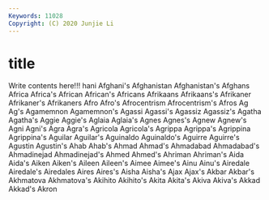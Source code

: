 ```yaml
---
Keywords: 11028
Copyright: (C) 2020 Junjie Li
---
```


# title

Write contents here!!!
hani 
Afghani's
Afghanistan 
Afghanistan's 
Afghans 
Africa 
Africa's 
African 
African's 
Africans 
Afrikaans 
Afrikaans's
Afrikaner 
Afrikaner's 
Afrikaners 
Afro 
Afro's 
Afrocentrism 
Afrocentrism's 
Afros 
Ag 
Ag's
Agamemnon 
Agamemnon's 
Agassi 
Agassi's 
Agassiz 
Agassiz's 
Agatha 
Agatha's 
Aggie 
Aggie's
Aglaia 
Aglaia's 
Agnes 
Agnes's 
Agnew 
Agnew's 
Agni 
Agni's 
Agra 
Agra's
Agricola 
Agricola's 
Agrippa 
Agrippa's 
Agrippina 
Agrippina's 
Aguilar 
Aguilar's 
Aguinaldo 
Aguinaldo's
Aguirre 
Aguirre's 
Agustin 
Agustin's 
Ahab 
Ahab's 
Ahmad 
Ahmad's 
Ahmadabad 
Ahmadabad's
Ahmadinejad 
Ahmadinejad's 
Ahmed 
Ahmed's 
Ahriman 
Ahriman's 
Aida 
Aida's 
Aiken 
Aiken's
Aileen 
Aileen's 
Aimee 
Aimee's 
Ainu 
Ainu's 
Airedale 
Airedale's 
Airedales 
Aires
Aires's 
Aisha 
Aisha's 
Ajax 
Ajax's 
Akbar 
Akbar's 
Akhmatova 
Akhmatova's 
Akihito
Akihito's 
Akita 
Akita's 
Akiva 
Akiva's 
Akkad 
Akkad's 
Akron 
